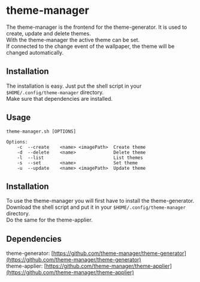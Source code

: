 # theme-manager
The theme-manager is the frontend for the theme-generator. It is used to create, update and delete themes.  
With the theme-manager the active theme can be set.  
If connected to the change event of the wallpaper, the theme will be changed automatically. 

## Installation
The installation is easy. Just put the shell script in your ```$HOME/.config/theme-manager``` directory.  
Make sure that dependencies are installed.

## Usage
    theme-manager.sh [OPTIONS]

    Options:
        -c  --create    <name> <imagePath>  Create theme
        -d  --delete    <name>              Delete theme
        -l  --list                          List themes
        -s  --set       <name>              Set theme
        -u  --update    <name> <imagePath>  Update theme

## Installation
To use the theme-manager you will first have to install the theme-generator.  
Download the shell script and put it in your ```$HOME/.config/theme-manager``` directory.  
Do the same for the theme-applier.  

## Dependencies
theme-generator: [https://github.com/theme-manager/theme-generator](https://github.com/theme-manager/theme-generator)  
theme-applier: [https://github.com/theme-manager/theme-applier](https://github.com/theme-manager/theme-applier)
